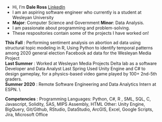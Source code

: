 - Hi, I’m **Dale Ross** [LinkedIn](https://www.linkedin.com/in/dale-ross-wesleyan/)
- I am an aspiring software engineer who currently is a student at Wesleyan University 
- **Major**: Computer Science and Government **Minor**: Data Analysis.
- I am passionate about programming and problem-solving.
- These respositories contain some of the projects I have worked on!

**This Fall** : 
  Performing sentiment analysis on abortion ad data using structural topic modeling in R, 
  Using Python to identify temporal patterns among 2020 general election Facebook ad data for the Wesleyan Media Project \
**Last Summer** :
   Worked at Wesleyan Media Projects Delta lab as a software Developer and Data Analyst Last Spring 
   Used Unity Engine and C# to design gameplay, for a physics-based video game played by 100+ 2nd-5th graders. \
**Summer 2020** :
   Remote Software Engineering and Data Analytics Intern at ESPN. \
   
**Competencies** :
Programming Languages: Python, C#, R , SML, SQL, C, Javascript, Solidity, SAS, MIPS Assembly, HTML
Other: Unity Engine, BigQuery, Git/Github, RStudio, DataStudio, ArcGIS, Excel, Google Scripts, Jira, Microsoft Office


<!---
daleross18/daleross18 is a ✨ special ✨ repository because its `README.md` (this file) appears on your GitHub profile.
You can click the Preview link to take a look at your changes.
--->

